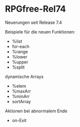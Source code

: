 # RPGfree-Rel74
Neuerungen seit Release 7.4

Beispiele für die neuen Funktionen:
- %list
- for-each
- %range
- %lower
- %upper
- %split

dynamische Arrays
- %elem 
- %maxArr
- %minArr
- sortArray

Aktionen bei abnormalem Ende
- on-Exit 
